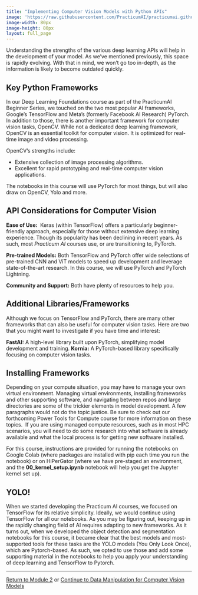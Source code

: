 ```yaml
---
title: "Implementing Computer Vision Models with Python APIs"
image: 'https://raw.githubusercontent.com/PracticumAI/practicumai.github.io/main/images/icons/practicumai_computer_vision.png'
image-width: 80px
image-height: 80px
layout: full_page
---
```


Understanding the strengths of the various deep learning APIs will help in the development of your model. As we’ve mentioned previously, this space is rapidly evolving. With that in mind, we won’t go too in-depth, as the information is likely to become outdated quickly.

## Key Python Frameworks

In our Deep Learning Foundations course as part of the PracticumAI Beginner Series, we touched on the two most popular AI frameworks, Google’s TensorFlow and Meta’s (formerly Facebook AI Research) PyTorch. In addition to those, there is another important framework for computer vision tasks, OpenCV. While not a dedicated deep learning framework, OpenCV is an essential toolkit for computer vision. It is optimized for real-time image and video processing.

OpenCV’s strengths include:

* Extensive collection of image processing algorithms.
* Excellent for rapid prototyping and real-time computer vision applications.

The notebooks in this course will use PyTorch for most things, but will also draw on OpenCV, Yolo and more.

## API Considerations for Computer Vision

**Ease of Use:**  Keras (within TensorFlow) offers a particularly beginner-friendly approach, especially for those without extensive deep learning experience. Though its popularity has been declining in recent years. As such, most *Practicum AI* courses use, or are transitioning to, PyTorch.

**Pre-trained Models:** Both TensorFlow and PyTorch offer wide selections of pre-trained CNN and ViT models to speed up development and leverage state-of-the-art research. In this course, we will use PyTorch and PyTorch Lightning.

**Community and Support:** Both have plenty of resources to help you.

## Additional Libraries/Frameworks

Although we focus on TensorFlow and PyTorch, there are many other frameworks that can also be useful for computer vision tasks. Here are two that you might want to investigate if you have time and interest:

**FastAI:** A high-level library built upon PyTorch, simplifying model development and training.
**Kornia:** A PyTorch-based library specifically focusing on computer vision tasks.

## Installing Frameworks

Depending on your compute situation, you may have to manage your own virtual environment. Managing virtual environments, installing frameworks and other supporting software, and navigating between repos and large directories are some of the trickier elements in model development. A few paragraphs would not do the topic justice. Be sure to check out our forthcoming Power Tools for Compute course for more information on these topics.  If you are using managed compute resources, such as in most HPC scenarios, you will need to do some research into what software is already available and what the local process is for getting new software installed.

For this course, instructions are provided for running the notebooks on Google Colab (where packages are installed with pip each time you run the notebook) or on HiPerGator (where we have pre-staged an environment, and the **00_kernel_setup.ipynb** notebook will help you get the Jupyter kernel set up).

## YOLO!

When we started developing the Practicum AI courses, we focused on TensorFlow for its relative simplicity. Ideally, we would continue using TensorFlow for all our notebooks. As you may be figuring out, keeping up in the rapidly changing field of AI requires adapting to new frameworks. As it turns out, when we developed the object detection and segmentation notebooks for this course, it became clear that the best models and most-supported tools for these tasks are the YOLO models (You Only Look Once), which are Pytorch-based. As such, we opted to use those and add some supporting material in the notebooks to help you apply your understanding of deep learning and TensorFlow to Pytorch.

---

[Return to Module 2](02_understanding_cv_tasks.md) or [Continue to Data Manipulation for Computer Vision Models](02.3_data_manipulation_for_cv.md)
